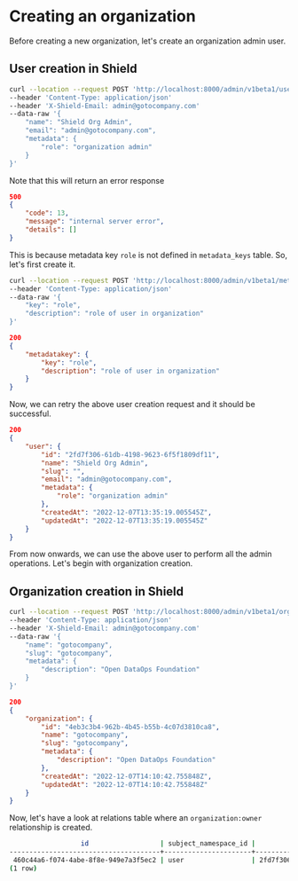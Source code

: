 # Creating an organization

Before creating a new organization, let's create an organization admin user.

## User creation in Shield

```sh
curl --location --request POST 'http://localhost:8000/admin/v1beta1/users'
--header 'Content-Type: application/json'
--header 'X-Shield-Email: admin@gotocompany.com'
--data-raw '{
    "name": "Shield Org Admin",
    "email": "admin@gotocompany.com",
    "metadata": {
        "role": "organization admin"
    }
}'
```

Note that this will return an error response

```json
500
{
    "code": 13,
    "message": "internal server error",
    "details": []
}
```

This is because metadata key `role` is not defined in `metadata_keys` table. So, let's first create it.

```sh
curl --location --request POST 'http://localhost:8000/admin/v1beta1/metadatakey'
--header 'Content-Type: application/json'
--data-raw '{
    "key": "role",
    "description": "role of user in organization"
}'
```

```json
200
{
    "metadatakey": {
        "key": "role",
        "description": "role of user in organization"
    }
}
```

Now, we can retry the above user creation request and it should be successful.

```json
200
{
    "user": {
        "id": "2fd7f306-61db-4198-9623-6f5f1809df11",
        "name": "Shield Org Admin",
        "slug": "",
        "email": "admin@gotocompany.com",
        "metadata": {
            "role": "organization admin"
        },
        "createdAt": "2022-12-07T13:35:19.005545Z",
        "updatedAt": "2022-12-07T13:35:19.005545Z"
    }
}
```

From now onwards, we can use the above user to perform all the admin operations. Let's begin with organization creation.

## Organization creation in Shield

```sh
curl --location --request POST 'http://localhost:8000/admin/v1beta1/organizations'
--header 'Content-Type: application/json'
--header 'X-Shield-Email: admin@gotocompany.com'
--data-raw '{
    "name": "gotocompany",
    "slug": "gotocompany",
    "metadata": {
        "description": "Open DataOps Foundation"
    }
}'
```

```json
200
{
    "organization": {
        "id": "4eb3c3b4-962b-4b45-b55b-4c07d3810ca8",
        "name": "gotocompany",
        "slug": "gotocompany",
        "metadata": {
            "description": "Open DataOps Foundation"
        },
        "createdAt": "2022-12-07T14:10:42.755848Z",
        "updatedAt": "2022-12-07T14:10:42.755848Z"
    }
}
```

Now, let's have a look at relations table where an `organization:owner` relationship is created.

```sh
                  id                  | subject_namespace_id |              subject_id              | object_namespace_id |              object_id               |      role_id       |          created_at           |          updated_at           | deleted_at 
--------------------------------------+----------------------+--------------------------------------+---------------------+--------------------------------------+--------------------+-------------------------------+-------------------------------+------------
 460c44a6-f074-4abe-8f8e-949e7a3f5ec2 | user                 | 2fd7f306-61db-4198-9623-6f5f1809df11 | organization        | 4eb3c3b4-962b-4b45-b55b-4c07d3810ca8 | organization:owner | 2022-12-07 14:10:42.881572+00 | 2022-12-07 14:10:42.881572+00 | 
(1 row)
```